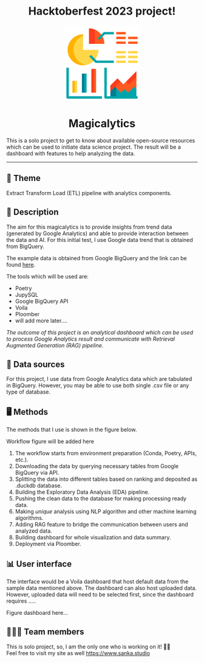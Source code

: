 <h1 align="center">Hacktoberfest 2023 project!</h1>
<p align="center">
<img src="./images/analytics.png" width="200" height="200">
<h1 align="center">Magicalytics</h1>
This is a solo project to get to know about available open-source resources which can be used to initiate data science project. The result will be a dashboard with features to help analyzing the data.
</p>

---
## 📕 Theme 
Extract Transform Load (ETL) pipeline with analytics components.

## 📝 Description
The aim for this magicalytics is to provide insights from trend data (generated by Google Analytics) and able to provide interaction between the data and AI. For this initial test, I use Google data trend that is obtained from BigQuery.

The example data is obtained from Google BigQuery and the link can be found [here](https://console.cloud.google.com/marketplace/product/bigquery-public-datasets/google-search-trends).

The tools which will be used are:
- Poetry
- JupySQL 
- Google BigQuery API
- Voila
- Ploomber
- will add more later....

*The outcome of this project is an analytical dashboard which can be used to process Google Analytics result and communicate with Retrieval Augmented Generation (RAG) pipeline.*

[//]: # (- Provide a description of your project. Include the data sources you are using, the tools you are using, and the expected outcome of your project.)

## 💾 Data sources 

For this project, I use data from Google Analytics data which are tabulated in BigQuery.
However, you may be able to use both single .csv file or any type of database.

## 🖥️ Methods

The methods that I use is shown in the figure below.

Workflow figure will be added here

1. The workflow starts from environment preparation (Conda, Poetry, APIs, etc.).
2. Downloading the data by querying necessary tables from Google BigQuery via API.
3. Splitting the data into different tables based on ranking and deposited as .duckdb database.
4. Building the Exploratory Data Analysis (EDA) pipeline.
5. Pushing the clean data to the database for making processing ready data.
6. Making _unique_ analysis using NLP algorithm and other machine learning algorithms.
7. Adding RAG feature to bridge the communication between users and analyzed data.
8. Building dashboard for whole visualization and data summary.
9. Deployment via Ploomber.

## 📊 User interface
The interface would be a Voila dashboard that host default data from the sample data mentioned above.
The dashboard can also host uploaded data. However, uploaded data will need to be selected first, since the dashboard requires .....

Figure dashboard here...

[//]: # (Describe the user interface your project will have. Include a description of the tools you are using.)

## 🙋🏻‍♂️ Team members
This is solo project, so, I am the only one who is working on it! 😮‍💨 \
Feel free to visit my site as well https://www.sanka.studio